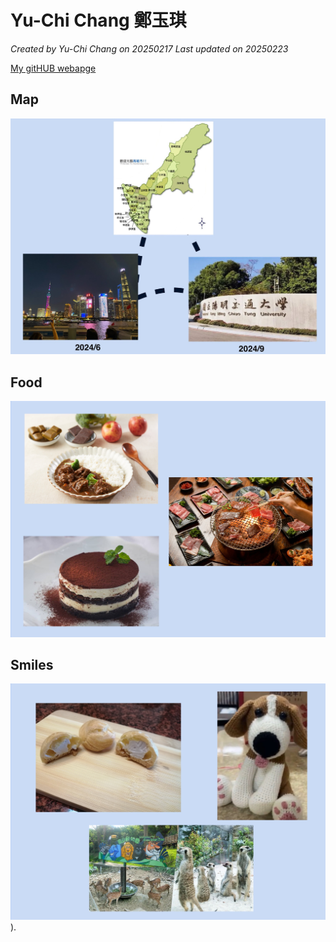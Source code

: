 # Yu-Chi Chang 鄭玉琪

*Created by Yu-Chi Chang on 20250217 Last updated on 20250223*


[My gitHUB webapge](https://YuChi-Cheng.github.io)


## Map
![1](https://github.com/YuChi-Cheng/Finance_Economic/blob/main/map.jpg)


## Food

![2](https://github.com/YuChi-Cheng/Finance_Economic/blob/main/food.jpg)


## Smiles

![3](https://github.com/YuChi-Cheng/Finance_Economic/blob/main/smile.jpg)).


